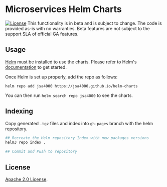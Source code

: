 # Microservices Helm Charts

[![License](https://img.shields.io/badge/License-Apache%202.0-blue.svg)](https://opensource.org/licenses/Apache-2.0) 
This functionality is in beta and is subject to change. The code is provided as-is with no warranties. Beta features are not subject to the support SLA of official GA features.

## Usage

[Helm](https://helm.sh) must be installed to use the charts.
Please refer to Helm's [documentation](https://helm.sh/docs/) to get started.

Once Helm is set up properly, add the repo as follows:

```console
helm repo add jsa4000 https://jsa4000.github.io/helm-charts
```

You can then run `helm search repo jsa4000` to see the charts.

## Indexing

Copy generated `.tgz` files and index into `gh-pages` branch with the helm repository.

```bash
## Recreate the Helm repository Index with new packages versions
helm3 repo index .

## Commit and Push to repository
```

## License

<!-- Keep full URL links to repo files because this README syncs from main to gh-pages.  -->
[Apache 2.0 License](https://github.com/jsa4000/helm-charts/blob/main/LICENSE).
